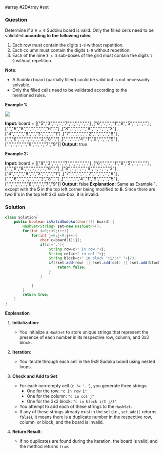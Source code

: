 #array #2DArray #set 
### Question
Determine if a `9 x 9` Sudoku board is valid. Only the filled cells need to be validated **according to the following rules**:

1. Each row must contain the digits `1-9` without repetition.
2. Each column must contain the digits `1-9` without repetition.
3. Each of the nine `3 x 3` sub-boxes of the grid must contain the digits `1-9` without repetition.

**Note:**

- A Sudoku board (partially filled) could be valid but is not necessarily solvable.
- Only the filled cells need to be validated according to the mentioned rules.

**Example 1:**

![](https://upload.wikimedia.org/wikipedia/commons/thumb/f/ff/Sudoku-by-L2G-20050714.svg/250px-Sudoku-by-L2G-20050714.svg.png)

**Input:** board = 
[["5","3",".",".","7",".",".",".","."]
,["6",".",".","1","9","5",".",".","."]
,[".","9","8",".",".",".",".","6","."]
,["8",".",".",".","6",".",".",".","3"]
,["4",".",".","8",".","3",".",".","1"]
,["7",".",".",".","2",".",".",".","6"]
,[".","6",".",".",".",".","2","8","."]
,[".",".",".","4","1","9",".",".","5"]
,[".",".",".",".","8",".",".","7","9"]]
**Output:** true

**Example 2:**

**Input:** board = 
[["8","3",".",".","7",".",".",".","."]
,["6",".",".","1","9","5",".",".","."]
,[".","9","8",".",".",".",".","6","."]
,["8",".",".",".","6",".",".",".","3"]
,["4",".",".","8",".","3",".",".","1"]
,["7",".",".",".","2",".",".",".","6"]
,[".","6",".",".",".",".","2","8","."]
,[".",".",".","4","1","9",".",".","5"]
,[".",".",".",".","8",".",".","7","9"]]
**Output:** false
**Explanation:** Same as Example 1, except with the **5** in the top left corner being modified to **8**. Since there are two 8's in the top left 3x3 sub-box, it is invalid.


### Solution
```java
class Solution{
	public boolean isValidSudoku(char[][] board) {  
	    HashSet<String> set=new HashSet<>();  
	    for(int i=0;i<9;i++){  
	        for(int j=0;j<9;j++){  
	            char c=board[i][j];  
	            if(c!='.'){  
	                String row=c+" in row "+i;  
	                String col=c+" in col "+j;  
	                String block=c+" in block "+i/3+" "+j/3;  
	                if(!set.add(row) || !set.add(col) || !set.add(block)){  
	                    return false;  
	                }  
	            }  
	  
	        }  
	    }  
	    return true;  
	}
}
```

**Explanation**
1. **Initialization**:
    
    - You initialize a `HashSet` to store unique strings that represent the presence of each number in its respective row, column, and 3x3 block.
2. **Iteration**:
    
    - You iterate through each cell in the 9x9 Sudoku board using nested loops.
3. **Check and Add to Set**:
    
    - For each non-empty cell (`c != '.'`), you generate three strings:
        - One for the row: `"c in row i"`
        - One for the column: `"c in col j"`
        - One for the 3x3 block: `"c in block i/3 j/3"`
    - You attempt to add each of these strings to the `HashSet`.
    - If any of these strings already exist in the set (i.e., `set.add()` returns `false`), it means there is a duplicate number in the respective row, column, or block, and the board is invalid.
4. **Return Result**:
    
    - If no duplicates are found during the iteration, the board is valid, and the method returns `true`.